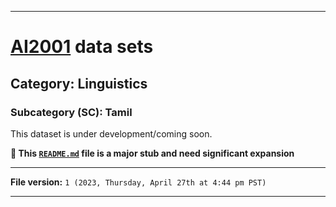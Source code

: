 
***

# [AI2001](https://github.com/seanpm2001/AI2001/) data sets

## Category: Linguistics

### Subcategory (SC): Tamil

This dataset is under development/coming soon.

**🌱️ This [`README.md`](/README.md) file is a major stub and need significant expansion**

***

**File version:** `1 (2023, Thursday, April 27th at 4:44 pm PST)`

***
